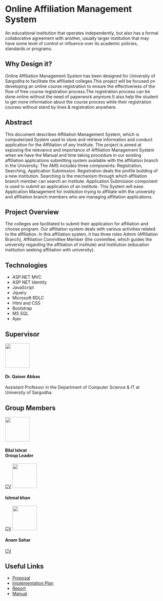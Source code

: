 <h1 style="text-center">Online Affiliation Management System</h1>
An educational institution that operates independently, but also has a formal collaborative agreement with another, usually larger institution that may have some level of control or influence over its academic policies, standards or programs. 

<h2>Why Design it?</h2>

Online Affiliation Management System has been designed for University of Sargodha to facilitate the affiliated colleges.This project will be focused on developing an online course registration to ensure the effectiveness of the flow of free course registration process.The registration process can be done online without the need of paperwork anymore.It also help the student to get more information about the course process while their registration courses without stand by lines & registration anywhere.

<h2>Abstract</h2>

This document describes Affiliation Management System, which is computerized System used to store and retrieve information and conduct application for the Affiliation of any Institute. The project is aimed at exposing the relevance and importance of Affiliation Management System when we have the Manual and time taking procedure in our existing affiliation applications submitting system available with the affiliation branch in the University. The AMS includes three components: Registration, Searching, Application Submission. Registration deals the profile building of a new institution. Searching is the mechanism through which affiliation branch member can search an institute. Application Submission component is used to submit an application of an institute. This System will ease Application Management for institution trying to affiliate with the university and affiliation branch members who are managing affiliation applications.

<h2>Project Overview</h2>

The colleges are facilitated to submit their application for affiliation and choose program. Our affiliation system deals with various activities related to the affiliation. In this affiliation system, it has three roles Admin (Affiliation Branch), Affiliation Committee Member (the committee, which guides the university regarding the affiliation of institute) and Institution (education institution seeking affiliation with university).

 
<h2>Technologies</h2>
<ul>
 <li> ASP.NET MVC </li>
 <li> ASP NET Identity </li>
 <li> JavaScript </li>
 <li> Jquery </li>
 <li> Microsoft RDLC </li>
 <li> Html and CSS </li>
 <li> Bootstrap </li>
 <li> MS SQL </li>
 <li> Ajax </li>
</ul>

<h2>Supervisor</h2>
<img style = "width:80px; height 50px;" src ="https://uosgit.github.io/UOS/qas1.png">
<h4>Dr. Qaiser Abbas</h4>
Assistant Professor in the Department of Computer Science & IT at University of Sargodha.
<h2>Group Members </h2>
<img style = "width:80px; height 50px;" src ="https://uosgit.github.io/UOS/MuhammadBilalIshratpic.jpeg">
<h4>Bilal Ishrat <br/>
 Group Leader
</h4>
<a href="https://uosgit.github.io/UOS/Bilal_CV.pdf">CV</a>
<img style = "width:80px; height 50px;" src ="https://uosgit.github.io/UOS/Ishmalkhan (2).jpeg">
<h4>Ishmal khan</h4>
<a href="https://uosgit.github.io/UOS/Ishmal_CV.pdf">CV</a>
<img style = "width:80px; height 50px;" src ="https://uosgit.github.io/UOS/Anam_Pic.jpeg">
<h4> Anam Sahar </h4>
<a href="https://uosgit.github.io/UOS/Anam_CV.pdf">CV</a>
<h2> Useful Links </h2>
<ul>
 <li> <a href="https://uosgit.github.io/UOS/AffiliationManagementSystem_Propsal.pdf">Proposal</a> </li>
 <li> <a href="https://uosgit.github.io/UOS/AffiliationManagementSystem_Plan.pdf">Implementation Plan</a> </li>
 <li> <a href="https://uosgit.github.io/UOS/AffiliationManagementSystem_Report.pdf">Report</a> </li>
 <li> <a href="https://uosgit.github.io/UOS/Affiliation Management System_Manual.pdf">Manual</a> </li>
</ul>
